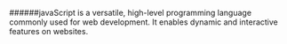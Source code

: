 ######javaScript is a versatile, high-level programming language commonly used for web development.
 It enables dynamic and interactive features on websites.
